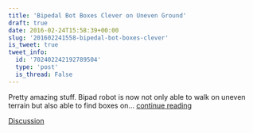 ```yaml
---
title: 'Bipedal Bot Boxes Clever on Uneven Ground'
draft: true
date: 2016-02-24T15:58:39+00:00
slug: '201602241558-bipedal-bot-boxes-clever'
is_tweet: true
tweet_info:
  id: '702402242192789504'
  type: 'post'
  is_thread: False
---
```




Pretty amazing stuff. Bipad robot is now not only able to walk on uneven terrain but also able to find boxes on... [continue reading](urls[0])

[Discussion](https://x.com/sytelus/status/702402242192789504)

